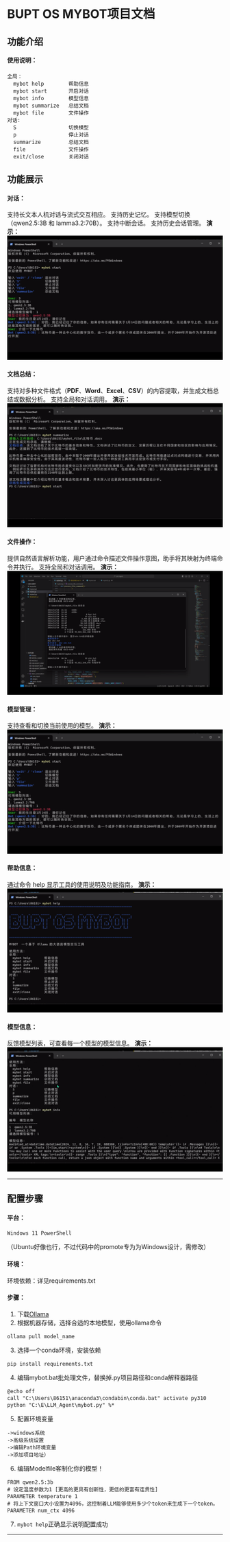 # BUPT OS MYBOT项目文档

## 功能介绍

#### 使用说明：
```
全局：
  mybot help        帮助信息
  mybot start       开启对话
  mybot info        模型信息
  mybot summarize   总结文档
  mybot file        文件操作
对话:
  S                 切换模型
  p                 停止对话
  summarize         总结文档
  file              文件操作
  exit/close        关闭对话
```

## 功能展示

#### 对话：
支持长文本人机对话与流式交互相应。
支持历史记忆。
支持模型切换（qwen2.5:3B 和 lamma3.2:70B）。
支持中断会话。
支持历史会话管理。
**演示：**
![img1](img\1.png)


#### 文档总结：
支持对多种文件格式（**PDF**、**Word**、**Excel**、**CSV**）的内容提取，并生成文档总结或数据分析。
支持全局和对话调用。
**演示：**
![img2](./img/2.png)

#### 文件操作：
提供自然语言解析功能，用户通过命令描述文件操作意图，助手将其映射为终端命令并执行。
支持全局和对话调用。
**演示：**
![img3](img\3.png)

#### 模型管理：
支持查看和切换当前使用的模型。
**演示：**
![img1](img\1.png)


#### 帮助信息：
通过命令 help 显示工具的使用说明及功能指南。
**演示：**
![img4](img\4.png)

#### 模型信息：
反馈模型列表，可查看每一个模型的模型信息。
**演示：**
![img4](img\5.png)

---
## 配置步骤

#### 平台：
```
Windows 11 PowerShell
```
（Ubuntu好像也行，不过代码中的promote专为为Windows设计，需修改）

#### 环境：
环境依赖：详见requirements.txt

#### 步骤：
1. 下载[Ollama](https://ollama.com/)
2. 根据机器存储，选择合适的本地模型，使用ollama命令
```
ollama pull model_name
```
3. 选择一个conda环境，安装依赖
```
pip install requirements.txt
```
4. 编辑mybot.bat批处理文件，替换掉.py项目路径和conda解释器路径
```
@echo off
call "C:\Users\86151\anaconda3\condabin\conda.bat" activate py310
python "C:\E\LLM_Agent\mybot.py" %*
```
5. 配置环境变量
```
->windows系统
->高级系统设置
->编辑Path环境变量
->添加项目地址）
```
6. 编辑Modelfile客制化你的模型！
```
FROM qwen2.5:3b
# 设定温度参数为1 [更高的更具有创新性，更低的更富有连贯性]
PARAMETER temperature 1
# 将上下文窗口大小设置为4096，这控制着LLM能够使用多少个token来生成下一个token。
PARAMETER num_ctx 4096
```
7. `mybot help`正确显示说明配置成功

---
